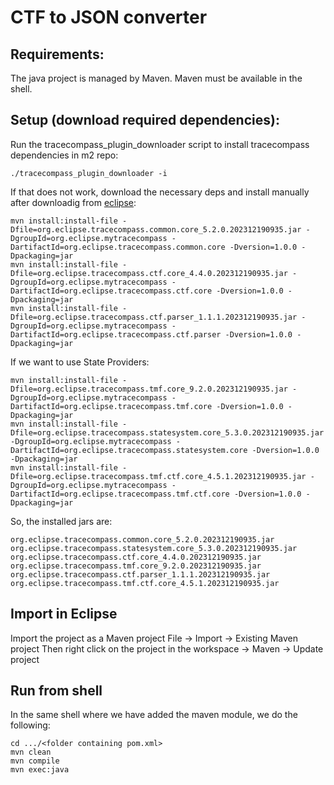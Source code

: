 # CTF to JSON converter

## Requirements:

The java project is managed by Maven. Maven must be available in the shell.

## Setup (download required dependencies):

Run the tracecompass_plugin_downloader script to install tracecompass dependencies in m2 repo:
```
./tracecompass_plugin_downloader -i
```

If that does not work, download the necessary deps and install manually after downloadig from [eclipse][eclipse-repo]:

```
mvn install:install-file -Dfile=org.eclipse.tracecompass.common.core_5.2.0.202312190935.jar -DgroupId=org.eclipse.mytracecompass -DartifactId=org.eclipse.tracecompass.common.core -Dversion=1.0.0 -Dpackaging=jar
mvn install:install-file -Dfile=org.eclipse.tracecompass.ctf.core_4.4.0.202312190935.jar -DgroupId=org.eclipse.mytracecompass -DartifactId=org.eclipse.tracecompass.ctf.core -Dversion=1.0.0 -Dpackaging=jar
mvn install:install-file -Dfile=org.eclipse.tracecompass.ctf.parser_1.1.1.202312190935.jar -DgroupId=org.eclipse.mytracecompass -DartifactId=org.eclipse.tracecompass.ctf.parser -Dversion=1.0.0 -Dpackaging=jar
```

If we want to use State Providers:

```
mvn install:install-file -Dfile=org.eclipse.tracecompass.tmf.core_9.2.0.202312190935.jar -DgroupId=org.eclipse.mytracecompass -DartifactId=org.eclipse.tracecompass.tmf.core -Dversion=1.0.0 -Dpackaging=jar
mvn install:install-file -Dfile=org.eclipse.tracecompass.statesystem.core_5.3.0.202312190935.jar -DgroupId=org.eclipse.mytracecompass -DartifactId=org.eclipse.tracecompass.statesystem.core -Dversion=1.0.0 -Dpackaging=jar
mvn install:install-file -Dfile=org.eclipse.tracecompass.tmf.ctf.core_4.5.1.202312190935.jar -DgroupId=org.eclipse.mytracecompass -DartifactId=org.eclipse.tracecompass.tmf.ctf.core -Dversion=1.0.0 -Dpackaging=jar
```

So, the installed jars are:
```
org.eclipse.tracecompass.common.core_5.2.0.202312190935.jar  org.eclipse.tracecompass.statesystem.core_5.3.0.202312190935.jar
org.eclipse.tracecompass.ctf.core_4.4.0.202312190935.jar     org.eclipse.tracecompass.tmf.core_9.2.0.202312190935.jar
org.eclipse.tracecompass.ctf.parser_1.1.1.202312190935.jar   org.eclipse.tracecompass.tmf.ctf.core_4.5.1.202312190935.jar
```

## Import in Eclipse

Import the project as a Maven project
File -> Import -> Existing Maven project
Then right click on the project in the workspace -> Maven -> Update project

## Run from shell

In the same shell where we have added the maven module, we do the following:
```
cd .../<folder containing pom.xml>
mvn clean
mvn compile
mvn exec:java 
```

[eclipse-repo]:https://download.eclipse.org/tracecompass/stable/repository/plugins/
